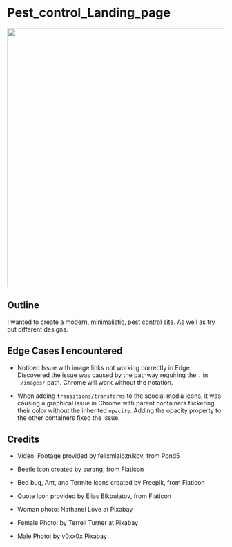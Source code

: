 # Pest_control_Landing_page

<p align="center">
  <img src="./images/pest_control_site_image.png" width="600"/>
</p>

## Outline

I wanted to create a modern, minimalistic, pest control site. As well as try out different designs.

## Edge Cases I encountered

- Noticed Issue with image links not working correctly in Edge. Discovered the issue was caused by the pathway requiring the `.` in `./images/` path. Chrome will work without the notation.

- When adding `transitions/transforms` to the scocial media icons, it was causing a graphical issue in Chrome with parent containers flickering their color without the inherited `opacity`. Adding the opacity property to the other containers fixed the issue.

## Credits

- Video: Footage provided by felixmizioznikov, from Pond5
- Beetle icon created by surang, from Flaticon
- Bed bug, Ant, and Termite icons created by Freepik, from Flaticon
- Quote Icon provided by Elias Bikbulatov, from Flaticon

- Woman photo: Nathanel Love at Pixabay
- Female Photo: by Terrell Turner at Pixabay
- Male Photo: by v0xx0x Pixabay
